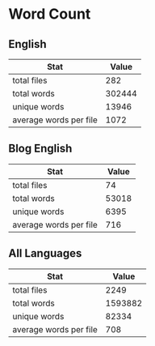 # Word Count

## English

Stat | Value
---- | -----
total files | 282
total words | 302444
unique words | 13946
average words per file | 1072

## Blog English

Stat | Value
---- | -----
total files | 74
total words | 53018
unique words | 6395
average words per file | 716

## All Languages

Stat | Value
---- | -----
total files | 2249
total words | 1593882
unique words | 82334
average words per file | 708
